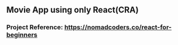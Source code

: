 ## Movie App using only React(CRA)

### Project Reference: https://nomadcoders.co/react-for-beginners

